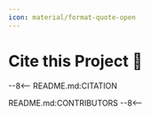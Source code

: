 ```yaml
---
icon: material/format-quote-open
---
```

# Cite this Project 💬

--8<--
README.md:CITATION

README.md:CONTRIBUTORS
--8<--
